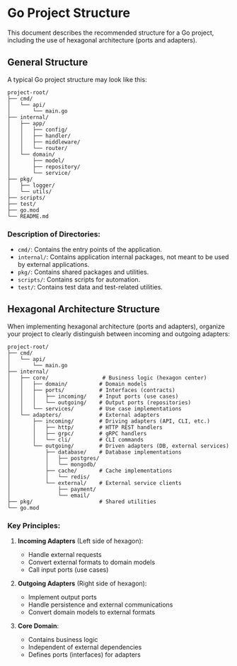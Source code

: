 # Go Project Structure

This document describes the recommended structure for a Go project, including the use of hexagonal architecture (ports and adapters).

## General Structure

A typical Go project structure may look like this:

```
project-root/
├── cmd/
│   └── api/
│       └── main.go
├── internal/
│   ├── app/
│   │   ├── config/
│   │   ├── handler/
│   │   ├── middleware/
│   │   └── router/
│   └── domain/
│       ├── model/
│       ├── repository/
│       └── service/
├── pkg/
│   ├── logger/
│   └── utils/
├── scripts/
├── test/
├── go.mod
└── README.md
```

### Description of Directories:

- `cmd/`: Contains the entry points of the application.
- `internal/`: Contains application internal packages, not meant to be used by external applications.
- `pkg/`: Contains shared packages and utilities.
- `scripts/`: Contains scripts for automation.
- `test/`: Contains test data and test-related utilities.

## Hexagonal Architecture Structure

When implementing hexagonal architecture (ports and adapters), organize your project to clearly distinguish between incoming and outgoing adapters:

```
project-root/
├── cmd/
│   └── api/
│       └── main.go
├── internal/
│   ├── core/                 # Business logic (hexagon center)
│   │   ├── domain/          # Domain models
│   │   ├── ports/           # Interfaces (contracts)
│   │   │   ├── incoming/    # Input ports (use cases)
│   │   │   └── outgoing/    # Output ports (repositories)
│   │   └── services/        # Use case implementations
│   └── adapters/            # External adapters
│       ├── incoming/        # Driving adapters (API, CLI, etc.)
│       │   ├── http/        # HTTP REST handlers
│       │   ├── grpc/        # gRPC handlers
│       │   └── cli/         # CLI commands
│       └── outgoing/        # Driven adapters (DB, external services)
│           ├── database/    # Database implementations
│           │   ├── postgres/
│           │   └── mongodb/
│           ├── cache/       # Cache implementations
│           │   └── redis/
│           └── external/    # External service clients
│               ├── payment/
│               └── email/
├── pkg/                     # Shared utilities
└── go.mod
```

### Key Principles:

1. **Incoming Adapters** (Left side of hexagon):
   - Handle external requests
   - Convert external formats to domain models
   - Call input ports (use cases)

2. **Outgoing Adapters** (Right side of hexagon):
   - Implement output ports
   - Handle persistence and external communications
   - Convert domain models to external formats

3. **Core Domain**:
   - Contains business logic
   - Independent of external dependencies
   - Defines ports (interfaces) for adapters